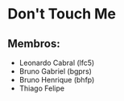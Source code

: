 # Don't Touch Me
## Membros:


- Leonardo Cabral (lfc5)
- Bruno Gabriel (bgprs)
- Bruno Henrique (bhfp)
- Thiago Felipe



 
